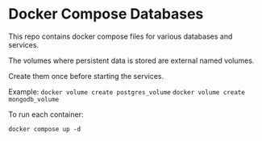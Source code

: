 # Docker Compose Databases

This repo contains docker compose files for various databases and services.

The volumes where persistent data is stored are external named volumes.

Create them once before starting the services.

Example:
`docker volume create postgres_volume`
`docker volume create mongodb_volume`

To run each container:

`docker compose up -d`
